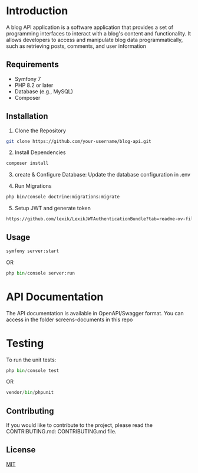 # Introduction

A blog API application is a software application that provides a set of programming interfaces to interact with a blog's content and functionality. It allows developers to access and manipulate blog data programmatically, such as retrieving posts, comments, and user information

## Requirements

 * Symfony 7
 * PHP 8.2 or later
 * Database (e.g., MySQL)
 * Composer

## Installation

1. Clone the Repository
```bash
git clone https://github.com/your-username/blog-api.git
```
2. Install Dependencies
```bash
composer install
```
3. create & Configure Database: Update the database configuration in .env 

4. Run Migrations
```bash
php bin/console doctrine:migrations:migrate
```

5. Setup JWT and generate token
```bash
https://github.com/lexik/LexikJWTAuthenticationBundle?tab=readme-ov-file
```

## Usage

```python
symfony server:start
```
OR
```python
php bin/console server:run
```

# API Documentation
The API documentation is available in OpenAPI/Swagger format. You can access in the folder screens-documents in this repo

# Testing
To run the unit tests:

```python
php bin/console test
```
OR
```python
vendor/bin/phpunit
```

## Contributing

If you would like to contribute to the project, please read the CONTRIBUTING.md: CONTRIBUTING.md file.

## License

[MIT](https://choosealicense.com/licenses/mit/)